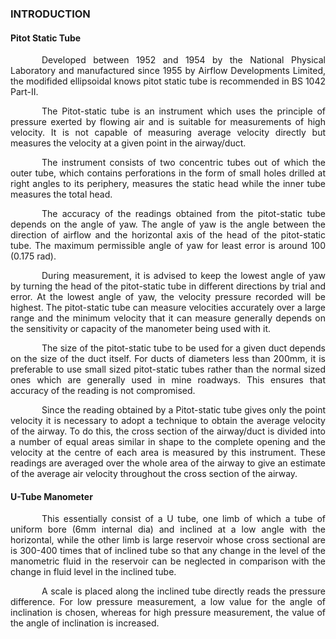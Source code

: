 ### INTRODUCTION<br>

#### Pitot Static Tube

<p style="text-indent:50px;text-align:justify;"> Developed between 1952 and 1954 by the National Physical Laboratory and manufactured since 1955 by Airflow Developments Limited, the modifided ellipsoidal knows pitot static tube is recommended in BS 1042 Part-II.</p>


<p style="text-indent:50px;text-align:justify;">The Pitot-static tube is an instrument which uses the principle of pressure exerted by flowing air and is suitable for measurements of high velocity. It is not capable of measuring average velocity directly but measures the velocity at a given point in the airway/duct. 
</p>

<p style="text-indent:50px;text-align:justify;">The instrument consists of two concentric tubes out of which the outer tube, which contains perforations in the form of small holes drilled at right angles to its periphery, measures the static head while the inner tube measures the total head. 
</p>

<p style="text-indent:50px;text-align:justify;"> The accuracy of the readings obtained from the pitot-static tube depends on the angle of yaw. The angle of yaw is the angle between the direction of airflow and the horizontal axis of the head of the pitot-static tube. The maximum permissible angle of yaw for least error is around 100 (0.175 rad). 
</p>

<p style="text-indent:50px;text-align:justify;"> During measurement, it is advised to keep the lowest angle of yaw by turning the head of the pitot-static tube in different directions by trial and error. At the lowest angle of yaw, the velocity pressure recorded will be highest. The pitot-static tube can measure velocities accurately over a large range and the minimum velocity that it can measure generally depends on the sensitivity or capacity of the manometer being used with it. 
</p>

<p style="text-indent:50px;text-align:justify;">The size of the pitot-static tube to be used for a given duct depends on the size of the duct itself. For ducts of diameters less than 200mm, it is preferable to use small sized pitot-static tubes rather than the normal sized ones which are generally used in mine roadways. This ensures that accuracy of the reading is not compromised. 
</p>

<p style="text-indent:50px;text-align:justify;">Since the reading obtained by a Pitot-static tube gives only the point velocity it is necessary to adopt a technique to obtain the average velocity of the airway. To do this, the cross section of the airway/duct is divided into a number of equal areas similar in shape to the complete opening and the velocity at the centre of each area is measured by this instrument. These readings are averaged over the whole area of the airway to give an estimate of the average air velocity throughout the cross section of the airway. 
</p>

#### U-Tube Manometer

<p style="text-indent:50px;text-align:justify;">This essentially consist of a U tube, one limb of which a tube of uniform bore (6mm internal dia) and inclined at a low angle with the horizontal, while the other limb is large reservoir whose cross sectional are is 300-400 times that of inclined tube so that any change in the level of the manometric fluid in the reservoir can be neglected in comparison with the change in fluid level in the inclined tube. 
</p>

<p style="text-indent:50px;text-align:justify;">A scale is placed along the inclined tube directly reads the pressure difference. For low pressure measurement, a low value for the angle of inclination is chosen, whereas for high pressure measurement, the value of the angle of inclination is increased.
</p>